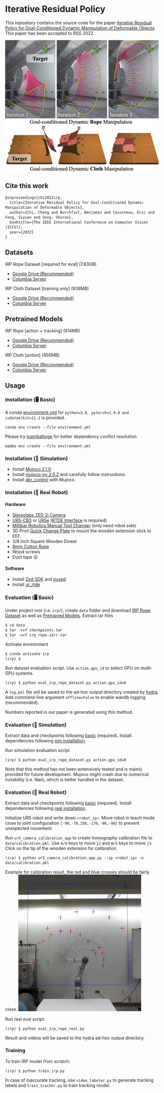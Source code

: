 # Iterative Residual Policy
This repository contains the source code for the paper [Iterative Residual Policy for Goal-Conditioned Dynamic Manipulation of Deformable Objects](https://irp.cs.columbia.edu/). This paper has been accepted to RSS 2022.

<img src="images/teaser.jpg" alt="drawing" width="500"/>

## Cite this work
```
@inproceedings{chi2022irp,
  title={Iterative Residual Policy for Goal-Conditioned Dynamic Manipulation of Deformable Objects},
  author={Chi, Cheng and Burchfiel, Benjamin and Cousineau, Eric and Feng, Siyuan and Song, Shuran},
  booktitle={The IEEE International Conference on Computer Vision (ICCV)},
  year={2022}
}
```

## Datasets
IRP Rope Dataset [required for eval] (7.63GB)
* [Google Drive (Recommended)](https://drive.google.com/file/d/1uv7APODe6yl3vTaBLfOOz5Q9APdZdkqd/view?usp=sharing) 
* [Columbia Server](https://irp.cs.columbia.edu/data/irp_rope.zarr.tar)

IRP Cloth Dataset [training only] (938MB)
* [Google Drive (Recommended)](https://drive.google.com/file/d/1Dr88BtKbLWn8_UHTHBgbv5lhvzqvo9Dw/view?usp=sharing)
* [Columbia Server](https://irp.cs.columbia.edu/data/irp_cloth.zarr.tar)

## Pretrained Models
IRP Rope [action + tracking] (914MB)
* [Google Drive (Recommended)](https://drive.google.com/file/d/1_lODhez-JeGKbQvxHHfD3NBHBT-TSvrD/view?usp=sharing) 
* [Columbia Server](https://irp.cs.columbia.edu/data/checkpoints.tar)

IRP Cloth [action] (450MB)
* [Google Drive (Recommended)](https://drive.google.com/file/d/1K9CJKkVDS0wmpTV2alXAOoy5_UhAmkcI/view?usp=sharing)
* [Columbia Server](https://irp.cs.columbia.edu/data/irp_cloth.ckpt)

## Usage
### Installation (🖥️ Basic)
A conda [environment.yml](./environment.yml) for `python=3.8, pytorch=1.9.0 and cudatoolkit=11.2` is provided. 
```
conda env create --file environment.yml
```
Please try [mambaforge](https://github.com/conda-forge/miniforge) for better dependency conflict resolution.
```
mamba env create --file environment.yml
```

### Installation (👾 Simulation)
* Install [Mujoco 2.1.0](https://github.com/deepmind/mujoco/releases/tag/2.1.0)
* Install [mujoco-py 2.0.2](https://github.com/openai/mujoco-py) and carefully follow instructions.
* Install [abr_control](https://github.com/cheng-chi/abr_control) with Mujoco.

### Installation (🦾 Real Robot)
#### Hardware
* [Stereolabs ZED 2i Camera](https://www.stereolabs.com/zed-2i/)
* [UR5-CB3](https://www.universal-robots.com/cb3) or [UR5e](https://www.universal-robots.com/products/ur5-robot/) ([RTDE Interface](https://www.universal-robots.com/articles/ur/interface-communication/real-time-data-exchange-rtde-guide/) is required)
* [Millibar Robotics Manual Tool Changer](https://www.millibar.com/manual-tool-changer/) (only need robot side)
* 3D Print [Quick Change Plate](https://cad.onshape.com/documents/2298872dc9e43725186484ff/w/a74a4b142d00ea670de5fc6b/e/dcf3c1f5418eb0ffac59e848?renderMode=0&uiState=625c8355314d4c5f8c688959) to mount the wooden extension stick to EEF.
* 3/8 inch Square Wooden Dowel
* [8mm Cotton Rope](https://www.amazon.com/gp/product/B08TWMNV4P)
* Wood screws
* Duct tape 😛

#### Software
* Install [Zed SDK](https://www.stereolabs.com/developers/release/) and [pyzed](https://www.stereolabs.com/docs/app-development/python/install/)
* Install [ur_rtde](https://sdurobotics.gitlab.io/ur_rtde/)

### Evaluation (🖥️ Basic)
Under project root (i.e. `irp/`), create `data` folder and download [IRP Rope Dataset](#datasets) as well as [Pretrained Models](#pretrained-models). Extract tar files

```
$ cd data
$ tar -xvf checkpoints.tar
$ tar -xvf irp_rope.zarr.tar
```
Activate environment
```
$ conda activate irp
(irp) $
```
Run dataset evaluation script. Use `action.gpu_id` to select GPU on multi-GPU systems.
```
(irp) $ python eval_irp_rope_dataset.py action.gpu_id=0
```

A `log.pkl` file will be saved to the ad-hoc output directory created by [hydra](https://hydra.cc/docs/intro/). Add command-line argument `offline=False` to enable wandb logging (recommended).

Numbers reported in our paper is generated using this method.

### Evaluation (👾 Simulation)
Extract data and checkpoints following [basic](#evaluation-🖥️-basic) (required).
Install dependencies following [sim installation](#installation-👾-simulation).

Run simulation evaluation script.
```
(irp) $ python eval_irp_rope_dataset.py action.gpu_id=0
```

Note that this method has not been extensively tested and is mainly provided for future development. Mujoco might crash due to numerical instability (i.e. Nan), which is better handled in the dataset.

### Evaluation (🦾 Real Robot)
Extract data and checkpoints following [basic](#evaluation-🖥️-basic) (required).
Install dependencies following [real installation](#installation-🦾-real-robot).

Initialize UR5 robot and write down `<robot_ip>`. Move robot in teach mode close to joint configuration `[-90,-70,150,-170,-90,-90]` to prevent unexpected movement.

Run `ur5_camera_calibration_app` to create homography calibration file to `data/calibration.pkl`. Use `A/D` keys to move `j2` and `W/S` keys to move `j3`. Click on the tip of the wooden extension for calibration.
```
(irp) $ python ur5_camera_calibration_app.py --ip <robot_ip> -o data/calibration.pkl
```
Example for calibration result, the red and blue crosses should be fairly close.
<img src="images/calib_example.png" alt="drawing" width="400"/>


Run real eval script.
```
(irp) $ python eval_irp_rope_real.py
```
Result and videos will be saved to the hydra ad-hoc output directory.

### Training
To train IRP model from scratch:
```
(irp) $ python train_irp.py
```

In case of inaccurate tracking, use `video_labeler.py` to generate tracking labels and `train_tracker.py` to train tracking model.
